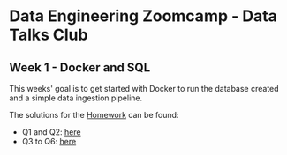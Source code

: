 # Data Engineering Zoomcamp - Data Talks Club

## Week 1 - Docker and SQL

This weeks' goal is to get started with Docker to run the database created and a simple data ingestion pipeline.

The solutions for the [Homework](https://github.com/DataTalksClub/data-engineering-zoomcamp/blob/main/cohorts/2023/week_1_docker_sql/homework.md) can be found:

- Q1 and Q2: [here]()
- Q3 to Q6: [here]()

